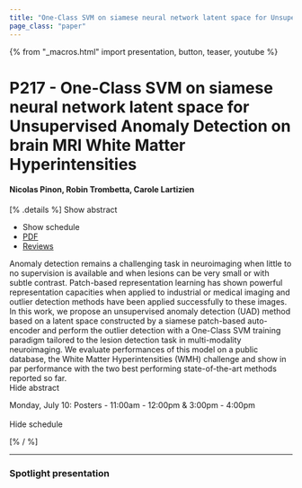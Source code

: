 ```yaml
---
title: "One-Class SVM on siamese neural network latent space for Unsupervised Anomaly Detection on brain MRI White Matter Hyperintensities"
page_class: "paper"
---
```


{% from "_macros.html" import presentation, button, teaser, youtube %}

# P217 - One-Class SVM on siamese neural network latent space for Unsupervised Anomaly Detection on brain MRI White Matter Hyperintensities

#### Nicolas Pinon, Robin Trombetta, Carole Lartizien

[% .details %]
<a class="toggle_visibility" data-selector=".abstract" data-level="3">Show abstract</a>
- <a class="toggle_visibility" data-selector=".schedule" data-level="3">Show schedule</a>
- <a href="https://openreview.net/pdf?id=_c9r6-HCEaN">PDF</a>
- <a href="https://openreview.net/forum?id=_c9r6-HCEaN">Reviews</a>

<p>
    <span class="abstract">
        Anomaly detection remains a challenging task in neuroimaging when little to no supervision is available and when lesions can be very small or with subtle contrast. Patch-based representation learning has shown powerful representation capacities when applied to industrial or medical imaging and outlier detection methods have been applied successfully to these images. In this work, we propose an unsupervised anomaly detection (UAD) method based on a latent space constructed by a siamese patch-based auto-encoder and perform the outlier detection with a One-Class SVM training paradigm tailored to the lesion detection task in multi-modality neuroimaging. We evaluate performances of this model on a public database, the White Matter Hyperintensities (WMH) challenge and show in par performance with the two best performing state-of-the-art methods reported so far. 
        <br>
        <span class="actions"><a class="toggle_visibility" data-level="2">Hide abstract</a></span>
    </span>
</p>

<p>
    <span class="schedule">
        Monday, July 10: Posters - 11:00am - 12:00pm & 3:00pm - 4:00pm<br>
        <br>
        <span class="actions"><a class="toggle_visibility" data-level="2">Hide schedule</a></span>
    </span>
</p>
[% / %]

---


### Spotlight presentation
